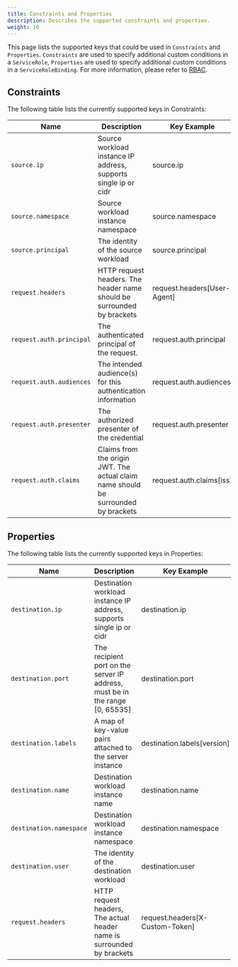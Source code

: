 ```yaml
---
title: Constraints and Properties
description: Describes the supported constraints and properties.
weight: 10
---
```


This page lists the supported keys that could be used in `Constraints` and `Properties`.
`Constraints` are used to specify additional custom conditions in a `ServiceRole`, `Properties` are used to specify
additional custom conditions in a `ServiceRoleBinding`. For more information, please refer to [RBAC](/docs/concepts/security/#role-based-access-control-rbac).

## Constraints

The following table lists the currently supported keys in Constraints:

| Name | Description | Key Example | Values Example |
|------|-------------|-------------|----------------|
| `source.ip`  | Source workload instance IP address, supports single ip or cidr | source.ip | ["10.1.2.3", "10.2.0.0/16"] |
| `source.namespace`  | Source workload instance namespace | source.namespace | ["default"] |
| `source.principal` | The identity of the source workload | source.principal | ["cluster.local/ns/default/sa/productpage"] |
| `request.headers` | HTTP request headers. The header name should be surrounded by brackets | request.headers[User-Agent] | ["Mozilla/*"] |
| `request.auth.principal` | The authenticated principal of the request. | request.auth.principal | ["accounts.my-svc.com/104958560606"] |
| `request.auth.audiences` | The intended audience(s) for this authentication information | request.auth.audiences | ["my-svc.com"] |
| `request.auth.presenter` | The authorized presenter of the credential | request.auth.presenter | ["123456789012.my-svc.com"] |
| `request.auth.claims` | Claims from the origin JWT. The actual claim name should be surrounded by brackets | request.auth.claims[iss] | ["*@foo.com"] |

## Properties

The following table lists the currently supported keys in Properties:

| Name | Description | Key Example | Value Example |
|------|-------------|-------------|---------------|
| `destination.ip` | Destination workload instance IP address, supports single ip or cidr | destination.ip | "10.1.2.3" |
| `destination.port` | The recipient port on the server IP address, must be in the range [0, 65535] | destination.port | "80" |
| `destination.labels` | A map of key-value pairs attached to the server instance | destination.labels[version] | "v1" |
| `destination.name` | Destination workload instance name | destination.name | "productpage*" |
| `destination.namespace` | Destination workload instance namespace | destination.namespace | "default" |
| `destination.user` | The identity of the destination workload | destination.user | "bookinfo-productpage" |
| `request.headers` | HTTP request headers, The actual header name is surrounded by brackets | request.headers[X-Custom-Token] | "abcd123" |
